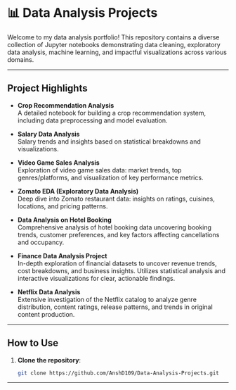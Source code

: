 # 📊 Data Analysis Projects

Welcome to my data analysis portfolio! This repository contains a diverse collection of Jupyter notebooks demonstrating data cleaning, exploratory data analysis, machine learning, and impactful visualizations across various domains.

---

##  Project Highlights 

- **Crop Recommendation Analysis**  
  A detailed notebook for building a crop recommendation system, including data preprocessing and model evaluation.

- **Salary Data Analysis**  
  Salary trends and insights based on statistical breakdowns and visualizations.

- **Video Game Sales Analysis**  
  Exploration of video game sales data: market trends, top genres/platforms, and visualization of key performance metrics.

- **Zomato EDA (Exploratory Data Analysis)**  
  Deep dive into Zomato restaurant data: insights on ratings, cuisines, locations, and pricing patterns.

- **Data Analysis on Hotel Booking**  
  Comprehensive analysis of hotel booking data uncovering booking trends, customer preferences, and key factors affecting cancellations and occupancy.

- **Finance Data Analysis Project**  
  In-depth exploration of financial datasets to uncover revenue trends, cost breakdowns, and business insights. Utilizes statistical analysis and interactive visualizations for clear, actionable findings.

- **Netflix Data Analysis**  
  Extensive investigation of the Netflix catalog to analyze genre distribution, content ratings, release patterns, and trends in original content production.

---

##  How to Use

1. **Clone the repository**:  
   ```bash
   git clone https://github.com/AnshD109/Data-Analysis-Projects.git

---
